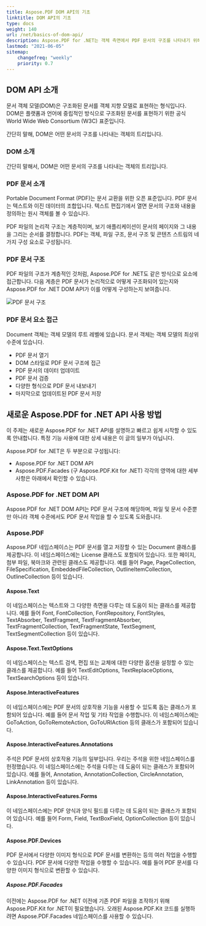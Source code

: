```yaml
---
title: Aspose.PDF DOM API의 기초
linktitle: DOM API의 기초
type: docs
weight: 140
url: /net/basics-of-dom-api/
description: Aspose.PDF for .NET는 객체 측면에서 PDF 문서의 구조를 나타내기 위해 DOM 개념을 사용합니다.
lastmod: "2021-06-05"
sitemap:
    changefreq: "weekly"
    priority: 0.7
---
```


## DOM API 소개

문서 객체 모델(DOM)은 구조화된 문서를 객체 지향 모델로 표현하는 형식입니다. DOM은 플랫폼과 언어에 중립적인 방식으로 구조화된 문서를 표현하기 위한 공식 World Wide Web Consortium (W3C) 표준입니다.

간단히 말해, DOM은 어떤 문서의 구조를 나타내는 객체의 트리입니다.
### DOM 소개

간단히 말해서, DOM은 어떤 문서의 구조를 나타내는 객체의 트리입니다.

### PDF 문서 소개

Portable Document Format (PDF)는 문서 교환을 위한 오픈 표준입니다. PDF 문서는 텍스트와 이진 데이터의 조합입니다. 텍스트 편집기에서 열면 문서의 구조와 내용을 정의하는 원시 객체를 볼 수 있습니다.

PDF 파일의 논리적 구조는 계층적이며, 보기 애플리케이션이 문서의 페이지와 그 내용을 그리는 순서를 결정합니다. PDF는 객체, 파일 구조, 문서 구조 및 콘텐츠 스트림의 네 가지 구성 요소로 구성됩니다.

### PDF 문서 구조

PDF 파일의 구조가 계층적인 것처럼, Aspose.PDF for .NET도 같은 방식으로 요소에 접근합니다. 다음 계층은 PDF 문서가 논리적으로 어떻게 구조화되어 있는지와 Aspose.PDF for .NET DOM API가 이를 어떻게 구성하는지 보여줍니다.

![PDF 문서 구조](../images/structure.png)

### PDF 문서 요소 접근

Document 객체는 객체 모델의 루트 레벨에 있습니다.
문서 객체는 객체 모델의 최상위 수준에 있습니다.

- PDF 문서 열기
- DOM 스타일로 PDF 문서 구조에 접근
- PDF 문서의 데이터 업데이트
- PDF 문서 검증
- 다양한 형식으로 PDF 문서 내보내기
- 마지막으로 업데이트된 PDF 문서 저장

## 새로운 Aspose.PDF for .NET API 사용 방법

이 주제는 새로운 Aspose.PDF for .NET API를 설명하고 빠르고 쉽게 시작할 수 있도록 안내합니다. 특정 기능 사용에 대한 상세 내용은 이 글의 일부가 아닙니다.

Aspose.PDF for .NET은 두 부분으로 구성됩니다:

- Aspose.PDF for .NET DOM API
- Aspose.PDF.Facades (구 Aspose.PDF.Kit for .NET)
각각의 영역에 대한 세부 사항은 아래에서 확인할 수 있습니다.

### Aspose.PDF for .NET DOM API

Aspose.PDF for .NET DOM API는 PDF 문서 구조에 해당하며, 파일 및 문서 수준뿐만 아니라 객체 수준에서도 PDF 문서 작업을 할 수 있도록 도와줍니다.
### Aspose.PDF

Aspose.PDF 네임스페이스는 PDF 문서를 열고 저장할 수 있는 Document 클래스를 제공합니다. 이 네임스페이스에는 License 클래스도 포함되어 있습니다. 또한 페이지, 첨부 파일, 북마크와 관련된 클래스도 제공합니다. 예를 들어 Page, PageCollection, FileSpecification, EmbeddedFileCollection, OutlineItemCollection, OutlineCollection 등이 있습니다.

#### Aspose.Text

이 네임스페이스는 텍스트와 그 다양한 측면을 다루는 데 도움이 되는 클래스를 제공합니다. 예를 들어 Font, FontCollection, FontRepository, FontStyles, TextAbsorber, TextFragment, TextFragmentAbsorber, TextFragmentCollection, TextFragmentState, TextSegment, TextSegmentCollection 등이 있습니다.

#### Aspose.Text.TextOptions

이 네임스페이스는 텍스트 검색, 편집 또는 교체에 대한 다양한 옵션을 설정할 수 있는 클래스를 제공합니다. 예를 들어 TextEditOptions, TextReplaceOptions, TextSearchOptions 등이 있습니다.
#### Aspose.InteractiveFeatures

이 네임스페이스에는 PDF 문서의 상호작용 기능을 사용할 수 있도록 돕는 클래스가 포함되어 있습니다. 예를 들어 문서 작업 및 기타 작업을 수행합니다. 이 네임스페이스에는 GoToAction, GoToRemoteAction, GoToURIAction 등의 클래스가 포함되어 있습니다.

#### Aspose.InteractiveFeatures.Annotations

주석은 PDF 문서의 상호작용 기능의 일부입니다. 우리는 주석을 위한 네임스페이스를 헌정했습니다. 이 네임스페이스에는 주석을 다루는 데 도움이 되는 클래스가 포함되어 있습니다. 예를 들어, Annotation, AnnotationCollection, CircleAnnotation, LinkAnnotation 등이 있습니다.

#### Aspose.InteractiveFeatures.Forms

이 네임스페이스에는 PDF 양식과 양식 필드를 다루는 데 도움이 되는 클래스가 포함되어 있습니다. 예를 들어 Form, Field, TextBoxField, OptionCollection 등이 있습니다.

#### Aspose.PDF.Devices

PDF 문서에서 다양한 이미지 형식으로 PDF 문서를 변환하는 등의 여러 작업을 수행할 수 있습니다.
PDF 문서에 다양한 작업을 수행할 수 있습니다. 예를 들어 PDF 문서를 다양한 이미지 형식으로 변환할 수 있습니다.

##### Aspose.PDF.Facades

이전에는 Aspose.PDF for .NET 이전에 기존 PDF 파일을 조작하기 위해 Aspose.PDF.Kit for .NET이 필요했습니다. 오래된 Aspose.PDF.Kit 코드를 실행하려면 Aspose.PDF.Facades 네임스페이스를 사용할 수 있습니다.
